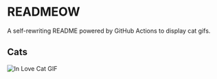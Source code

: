 # READMEOW

A self-rewriting README powered by GitHub Actions to display cat gifs.

## Cats

![In Love Cat GIF](https://media3.giphy.com/media/v1.Y2lkPTlhY2QwMmRhajltd21jZ2k3b2UzYjR3bzM4ejJsc2d0Y3FvYnZlc3M4aGt3ZXZ4NSZlcD12MV9naWZzX3NlYXJjaCZjdD1n/MDJ9IbxxvDUQM/200.gif)
